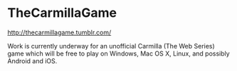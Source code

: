 # TheCarmillaGame
http://thecarmillagame.tumblr.com/

Work is currently underway for an unofficial Carmilla (The Web Series) game which will be free to play on Windows, Mac OS X, Linux, and possibly Android and iOS.
